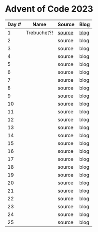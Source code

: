 # Advent of Code 2023

| Day # | Name                                   | Source                                      | Blog                  |
|-------|----------------------------------------|---------------------------------------------|-----------------------|
| 1     | Trebuchet?!                            | [source](src/advent_2023_clojure_day01.clj) | [blog](docs/day01.md) |
| 2     |                                        | source                                      | blog                  |
| 3     |                                        | source                                      | blog                  |
| 4     |                                        | source                                      | blog                  |
| 5     |                                        | source                                      | blog                  |
| 6     |                                        | source                                      | blog                  |
| 7     |                                        | source                                      | blog                  |
| 8     |                                        | source                                      | blog                  |
| 9     |                                        | source                                      | blog                  |
| 10    |                                        | source                                      | blog                  |
| 11    |                                        | source                                      | blog                  |
| 12    |                                        | source                                      | blog                  |
| 13    |                                        | source                                      | blog                  |
| 14    |                                        | source                                      | blog                  |
| 15    |                                        | source                                      | blog                  |
| 16    |                                        | source                                      | blog                  |
| 17    |                                        | source                                      | blog                  |
| 18    |                                        | source                                      | blog                  |
| 19    |                                        | source                                      | blog                  |
| 20    |                                        | source                                      | blog                  |
| 21    |                                        | source                                      | blog                  |
| 22    |                                        | source                                      | blog                  |
| 23    |                                        | source                                      | blog                  |
| 24    |                                        | source                                      | blog                  |
| 25    |                                        | source                                      | blog                  |
